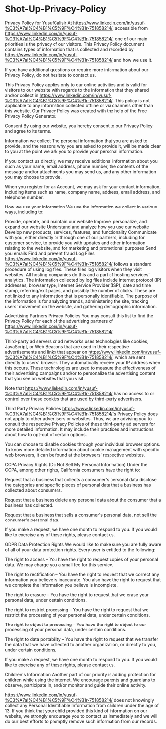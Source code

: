# Shot-Up-Privacy-Policy
Privacy Policy for YusufCalisir
At https://www.linkedin.com/in/yusuf-%C3%A7al%C4%B1%C5%9F%C4%B1r-751858214/, accessible from https://www.linkedin.com/in/yusuf-%C3%A7al%C4%B1%C5%9F%C4%B1r-751858214/, one of our main priorities is the privacy of our visitors. This Privacy Policy document contains types of information that is collected and recorded by https://www.linkedin.com/in/yusuf-%C3%A7al%C4%B1%C5%9F%C4%B1r-751858214/ and how we use it.

If you have additional questions or require more information about our Privacy Policy, do not hesitate to contact us.

This Privacy Policy applies only to our online activities and is valid for visitors to our website with regards to the information that they shared and/or collect in https://www.linkedin.com/in/yusuf-%C3%A7al%C4%B1%C5%9F%C4%B1r-751858214/. This policy is not applicable to any information collected offline or via channels other than this website. Our Privacy Policy was created with the help of the Free Privacy Policy Generator.

Consent
By using our website, you hereby consent to our Privacy Policy and agree to its terms.

Information we collect
The personal information that you are asked to provide, and the reasons why you are asked to provide it, will be made clear to you at the point we ask you to provide your personal information.

If you contact us directly, we may receive additional information about you such as your name, email address, phone number, the contents of the message and/or attachments you may send us, and any other information you may choose to provide.

When you register for an Account, we may ask for your contact information, including items such as name, company name, address, email address, and telephone number.

How we use your information
We use the information we collect in various ways, including to:

Provide, operate, and maintain our website
Improve, personalize, and expand our website
Understand and analyze how you use our website
Develop new products, services, features, and functionality
Communicate with you, either directly or through one of our partners, including for customer service, to provide you with updates and other information relating to the website, and for marketing and promotional purposes
Send you emails
Find and prevent fraud
Log Files
https://www.linkedin.com/in/yusuf-%C3%A7al%C4%B1%C5%9F%C4%B1r-751858214/ follows a standard procedure of using log files. These files log visitors when they visit websites. All hosting companies do this and a part of hosting services' analytics. The information collected by log files include internet protocol (IP) addresses, browser type, Internet Service Provider (ISP), date and time stamp, referring/exit pages, and possibly the number of clicks. These are not linked to any information that is personally identifiable. The purpose of the information is for analyzing trends, administering the site, tracking users' movement on the website, and gathering demographic information.

Advertising Partners Privacy Policies
You may consult this list to find the Privacy Policy for each of the advertising partners of https://www.linkedin.com/in/yusuf-%C3%A7al%C4%B1%C5%9F%C4%B1r-751858214/.

Third-party ad servers or ad networks uses technologies like cookies, JavaScript, or Web Beacons that are used in their respective advertisements and links that appear on https://www.linkedin.com/in/yusuf-%C3%A7al%C4%B1%C5%9F%C4%B1r-751858214/, which are sent directly to users' browser. They automatically receive your IP address when this occurs. These technologies are used to measure the effectiveness of their advertising campaigns and/or to personalize the advertising content that you see on websites that you visit.

Note that https://www.linkedin.com/in/yusuf-%C3%A7al%C4%B1%C5%9F%C4%B1r-751858214/ has no access to or control over these cookies that are used by third-party advertisers.

Third Party Privacy Policies
https://www.linkedin.com/in/yusuf-%C3%A7al%C4%B1%C5%9F%C4%B1r-751858214/'s Privacy Policy does not apply to other advertisers or websites. Thus, we are advising you to consult the respective Privacy Policies of these third-party ad servers for more detailed information. It may include their practices and instructions about how to opt-out of certain options.

You can choose to disable cookies through your individual browser options. To know more detailed information about cookie management with specific web browsers, it can be found at the browsers' respective websites.

CCPA Privacy Rights (Do Not Sell My Personal Information)
Under the CCPA, among other rights, California consumers have the right to:

Request that a business that collects a consumer's personal data disclose the categories and specific pieces of personal data that a business has collected about consumers.

Request that a business delete any personal data about the consumer that a business has collected.

Request that a business that sells a consumer's personal data, not sell the consumer's personal data.

If you make a request, we have one month to respond to you. If you would like to exercise any of these rights, please contact us.

GDPR Data Protection Rights
We would like to make sure you are fully aware of all of your data protection rights. Every user is entitled to the following:

The right to access – You have the right to request copies of your personal data. We may charge you a small fee for this service.

The right to rectification – You have the right to request that we correct any information you believe is inaccurate. You also have the right to request that we complete the information you believe is incomplete.

The right to erasure – You have the right to request that we erase your personal data, under certain conditions.

The right to restrict processing – You have the right to request that we restrict the processing of your personal data, under certain conditions.

The right to object to processing – You have the right to object to our processing of your personal data, under certain conditions.

The right to data portability – You have the right to request that we transfer the data that we have collected to another organization, or directly to you, under certain conditions.

If you make a request, we have one month to respond to you. If you would like to exercise any of these rights, please contact us.

Children's Information
Another part of our priority is adding protection for children while using the internet. We encourage parents and guardians to observe, participate in, and/or monitor and guide their online activity.

https://www.linkedin.com/in/yusuf-%C3%A7al%C4%B1%C5%9F%C4%B1r-751858214/ does not knowingly collect any Personal Identifiable Information from children under the age of 13. If you think that your child provided this kind of information on our website, we strongly encourage you to contact us immediately and we will do our best efforts to promptly remove such information from our records.
